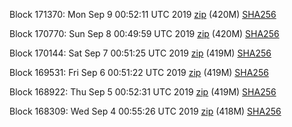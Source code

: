 Block 171370: Mon Sep  9 00:52:11 UTC 2019 [zip](https://dash-bootstrap.ams3.digitaloceanspaces.com/testnet/2019-09-09/bootstrap.dat.zip) (420M) [SHA256](https://dash-bootstrap.ams3.digitaloceanspaces.com/testnet/2019-09-09/sha256.txt)

Block 170770: Sun Sep  8 00:49:59 UTC 2019 [zip](https://dash-bootstrap.ams3.digitaloceanspaces.com/testnet/2019-09-08/bootstrap.dat.zip) (420M) [SHA256](https://dash-bootstrap.ams3.digitaloceanspaces.com/testnet/2019-09-08/sha256.txt)

Block 170144: Sat Sep  7 00:51:25 UTC 2019 [zip](https://dash-bootstrap.ams3.digitaloceanspaces.com/testnet/2019-09-07/bootstrap.dat.zip) (419M) [SHA256](https://dash-bootstrap.ams3.digitaloceanspaces.com/testnet/2019-09-07/sha256.txt)

Block 169531: Fri Sep  6 00:51:22 UTC 2019 [zip](https://dash-bootstrap.ams3.digitaloceanspaces.com/testnet/2019-09-06/bootstrap.dat.zip) (419M) [SHA256](https://dash-bootstrap.ams3.digitaloceanspaces.com/testnet/2019-09-06/sha256.txt)

Block 168922: Thu Sep  5 00:52:31 UTC 2019 [zip](https://dash-bootstrap.ams3.digitaloceanspaces.com/testnet/2019-09-05/bootstrap.dat.zip) (419M) [SHA256](https://dash-bootstrap.ams3.digitaloceanspaces.com/testnet/2019-09-05/sha256.txt)

Block 168309: Wed Sep  4 00:55:26 UTC 2019 [zip](https://dash-bootstrap.ams3.digitaloceanspaces.com/testnet/2019-09-04/bootstrap.dat.zip) (418M) [SHA256](https://dash-bootstrap.ams3.digitaloceanspaces.com/testnet/2019-09-04/sha256.txt)
